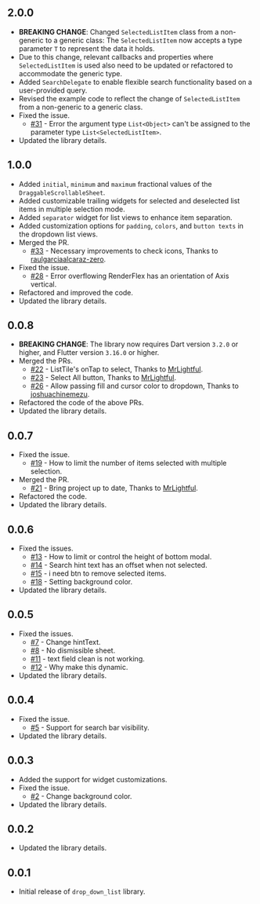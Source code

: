 ## 2.0.0

* **BREAKING CHANGE**: Changed `SelectedListItem` class from a non-generic to a generic class: The
  `SelectedListItem` now accepts a type parameter `T` to represent the data it holds.
* Due to this change, relevant callbacks and properties where `SelectedListItem` is used also need
  to be updated or refactored to accommodate the generic type.
* Added `SearchDelegate` to enable flexible search functionality based on a user-provided query.
* Revised the example code to reflect the change of `SelectedListItem` from a non-generic to a
  generic class.
* Fixed the issue.
    - [#31](https://github.com/Mindinventory/drop_down_list/issues/31) - Error the argument type
      `List<Object>` can't be assigned to the parameter type `List<SelectedListItem>`.
* Updated the library details.

## 1.0.0

* Added `initial`, `minimum` and `maximum` fractional values of the `DraggableScrollableSheet`.
* Added customizable trailing widgets for selected and deselected list items in multiple selection
  mode.
* Added `separator` widget for list views to enhance item separation.
* Added customization options for `padding`, `colors`, and `button texts` in the dropdown list
  views.
* Merged the PR.
    - [#33](https://github.com/Mindinventory/drop_down_list/pull/33) - Necessary improvements to
      check icons, Thanks to [raulgarciaalcaraz-zero](https://github.com/raulgarciaalcaraz-zero).
* Fixed the issue.
    - [#28](https://github.com/Mindinventory/drop_down_list/issues/28) - Error overflowing
      RenderFlex has an orientation of Axis vertical.
* Refactored and improved the code.
* Updated the library details.

## 0.0.8

* **BREAKING CHANGE**: The library now requires Dart version `3.2.0` or higher,
  and Flutter version `3.16.0` or higher.
* Merged the PRs.
    - [#22](https://github.com/Mindinventory/drop_down_list/pull/22) - ListTile's onTap to select,
      Thanks to [MrLightful](https://github.com/MrLightful).
    - [#23](https://github.com/Mindinventory/drop_down_list/pull/23) - Select All button,
      Thanks to [MrLightful](https://github.com/MrLightful).
    - [#26](https://github.com/Mindinventory/drop_down_list/pull/26) - Allow passing fill and cursor
      color to dropdown, Thanks to [joshuachinemezu](https://github.com/joshuachinemezu).
* Refactored the code of the above PRs.
* Updated the library details.

## 0.0.7

* Fixed the issue.
    - [#19](https://github.com/Mindinventory/drop_down_list/issues/19) - How to limit the number
      of items selected with multiple selection.
* Merged the PR.
    - [#21](https://github.com/Mindinventory/drop_down_list/pull/21) - Bring project up to date,
      Thanks to [MrLightful](https://github.com/MrLightful).
* Refactored the code.
* Updated the library details.

## 0.0.6

* Fixed the issues.
    - [#13](https://github.com/Mindinventory/drop_down_list/issues/13) - How to limit or control the
      height of bottom modal.
    - [#14](https://github.com/Mindinventory/drop_down_list/issues/14) - Search hint text has an
      offset when not selected.
    - [#15](https://github.com/Mindinventory/drop_down_list/issues/15) - i need btn to remove
      selected items.
    - [#18](https://github.com/Mindinventory/drop_down_list/issues/18) - Setting background color.
* Updated the library details.

## 0.0.5

* Fixed the issues.
    - [#7](https://github.com/Mindinventory/drop_down_list/issues/7) - Change hintText.
    - [#8](https://github.com/Mindinventory/drop_down_list/issues/8) - No dismissible sheet.
    - [#11](https://github.com/Mindinventory/drop_down_list/issues/11) - text field clean is not
      working.
    - [#12](https://github.com/Mindinventory/drop_down_list/issues/12) - Why make this dynamic.
* Updated the library details.

## 0.0.4

* Fixed the issue.
    - [#5](https://github.com/Mindinventory/drop_down_list/issues/5) - Support for search bar
      visibility.
* Updated the library details.

## 0.0.3

* Added the support for widget customizations.
* Fixed the issue.
    - [#2](https://github.com/Mindinventory/drop_down_list/issues/2) - Change background color.
* Updated the library details.

## 0.0.2

* Updated the library details.

## 0.0.1

* Initial release of `drop_down_list` library.